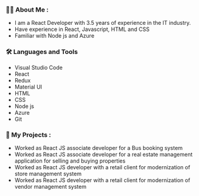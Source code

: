 ### 👩‍💻 About Me : 

- I am a React Developer with 3.5 years of experience in the IT industry.
- Have experience in React, Javascript, HTML and CSS
- Familiar with Node js and Azure

### 🛠 Languages and Tools
- Visual Studio Code
- React 
- Redux
- Material UI
- HTML
- CSS
- Node js
- Azure
- Git

### 📝  My Projects : 
- Worked as React JS associate developer for a Bus booking system 
- Worked as React JS associate developer for a real estate management application for selling and 
   buying properties 
- Worked as React JS developer with a retail client for modernization of store management 
  system
- Worked as React JS developer with a retail client for modernization of vendor management 
  system

<!--
**SangeethaKaruthodi/SangeethaKaruthodi** is a ✨ _special_ ✨ repository because its `README.md` (this file) appears on your GitHub profile.

Here are some ideas to get you started:

- 🔭 I’m currently working on ...
- 🌱 I’m currently learning ...
- 👯 I’m looking to collaborate on ...
- 🤔 I’m looking for help with ...
- 💬 Ask me about ...
- 📫 How to reach me: ...
- 😄 Pronouns: ...
- ⚡ Fun fact: ...
-->
